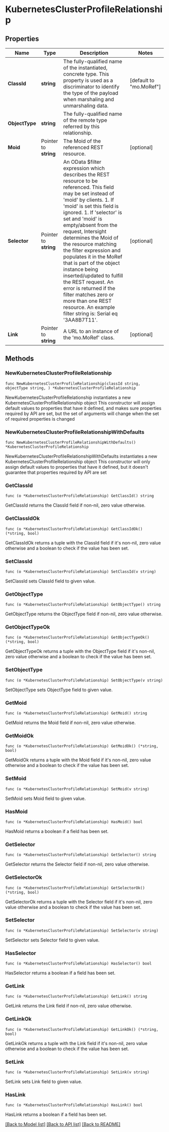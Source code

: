 # KubernetesClusterProfileRelationship

## Properties

Name | Type | Description | Notes
------------ | ------------- | ------------- | -------------
**ClassId** | **string** | The fully-qualified name of the instantiated, concrete type. This property is used as a discriminator to identify the type of the payload when marshaling and unmarshaling data. | [default to "mo.MoRef"]
**ObjectType** | **string** | The fully-qualified name of the remote type referred by this relationship. | 
**Moid** | Pointer to **string** | The Moid of the referenced REST resource. | [optional] 
**Selector** | Pointer to **string** | An OData $filter expression which describes the REST resource to be referenced. This field may be set instead of &#39;moid&#39; by clients. 1. If &#39;moid&#39; is set this field is ignored. 1. If &#39;selector&#39; is set and &#39;moid&#39; is empty/absent from the request, Intersight determines the Moid of the resource matching the filter expression and populates it in the MoRef that is part of the object instance being inserted/updated to fulfill the REST request. An error is returned if the filter matches zero or more than one REST resource. An example filter string is: Serial eq &#39;3AA8B7T11&#39;. | [optional] 
**Link** | Pointer to **string** | A URL to an instance of the &#39;mo.MoRef&#39; class. | [optional] 

## Methods

### NewKubernetesClusterProfileRelationship

`func NewKubernetesClusterProfileRelationship(classId string, objectType string, ) *KubernetesClusterProfileRelationship`

NewKubernetesClusterProfileRelationship instantiates a new KubernetesClusterProfileRelationship object
This constructor will assign default values to properties that have it defined,
and makes sure properties required by API are set, but the set of arguments
will change when the set of required properties is changed

### NewKubernetesClusterProfileRelationshipWithDefaults

`func NewKubernetesClusterProfileRelationshipWithDefaults() *KubernetesClusterProfileRelationship`

NewKubernetesClusterProfileRelationshipWithDefaults instantiates a new KubernetesClusterProfileRelationship object
This constructor will only assign default values to properties that have it defined,
but it doesn't guarantee that properties required by API are set

### GetClassId

`func (o *KubernetesClusterProfileRelationship) GetClassId() string`

GetClassId returns the ClassId field if non-nil, zero value otherwise.

### GetClassIdOk

`func (o *KubernetesClusterProfileRelationship) GetClassIdOk() (*string, bool)`

GetClassIdOk returns a tuple with the ClassId field if it's non-nil, zero value otherwise
and a boolean to check if the value has been set.

### SetClassId

`func (o *KubernetesClusterProfileRelationship) SetClassId(v string)`

SetClassId sets ClassId field to given value.


### GetObjectType

`func (o *KubernetesClusterProfileRelationship) GetObjectType() string`

GetObjectType returns the ObjectType field if non-nil, zero value otherwise.

### GetObjectTypeOk

`func (o *KubernetesClusterProfileRelationship) GetObjectTypeOk() (*string, bool)`

GetObjectTypeOk returns a tuple with the ObjectType field if it's non-nil, zero value otherwise
and a boolean to check if the value has been set.

### SetObjectType

`func (o *KubernetesClusterProfileRelationship) SetObjectType(v string)`

SetObjectType sets ObjectType field to given value.


### GetMoid

`func (o *KubernetesClusterProfileRelationship) GetMoid() string`

GetMoid returns the Moid field if non-nil, zero value otherwise.

### GetMoidOk

`func (o *KubernetesClusterProfileRelationship) GetMoidOk() (*string, bool)`

GetMoidOk returns a tuple with the Moid field if it's non-nil, zero value otherwise
and a boolean to check if the value has been set.

### SetMoid

`func (o *KubernetesClusterProfileRelationship) SetMoid(v string)`

SetMoid sets Moid field to given value.

### HasMoid

`func (o *KubernetesClusterProfileRelationship) HasMoid() bool`

HasMoid returns a boolean if a field has been set.

### GetSelector

`func (o *KubernetesClusterProfileRelationship) GetSelector() string`

GetSelector returns the Selector field if non-nil, zero value otherwise.

### GetSelectorOk

`func (o *KubernetesClusterProfileRelationship) GetSelectorOk() (*string, bool)`

GetSelectorOk returns a tuple with the Selector field if it's non-nil, zero value otherwise
and a boolean to check if the value has been set.

### SetSelector

`func (o *KubernetesClusterProfileRelationship) SetSelector(v string)`

SetSelector sets Selector field to given value.

### HasSelector

`func (o *KubernetesClusterProfileRelationship) HasSelector() bool`

HasSelector returns a boolean if a field has been set.

### GetLink

`func (o *KubernetesClusterProfileRelationship) GetLink() string`

GetLink returns the Link field if non-nil, zero value otherwise.

### GetLinkOk

`func (o *KubernetesClusterProfileRelationship) GetLinkOk() (*string, bool)`

GetLinkOk returns a tuple with the Link field if it's non-nil, zero value otherwise
and a boolean to check if the value has been set.

### SetLink

`func (o *KubernetesClusterProfileRelationship) SetLink(v string)`

SetLink sets Link field to given value.

### HasLink

`func (o *KubernetesClusterProfileRelationship) HasLink() bool`

HasLink returns a boolean if a field has been set.


[[Back to Model list]](../README.md#documentation-for-models) [[Back to API list]](../README.md#documentation-for-api-endpoints) [[Back to README]](../README.md)


